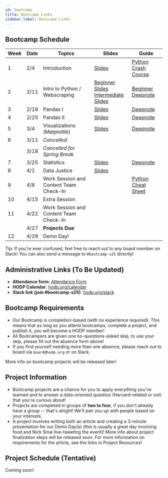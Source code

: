 ```yaml
---
id: bootcamp
title: Bootcamp Links
sidebar_label: Bootcamp Links
---
```


## Bootcamp Schedule 

| Week        | Date    | Topics                        | Slides         | Guide                                                      |
| ----------- | ------- | ----------------------------- | -------------- | ---------------------------------------------------------- |
| 1           | 2/4    | Introduction                  | [Slides](https://docs.google.com/presentation/d/1Ztt8ajmKT_cwHvWOKmGR4p9Ekkg1KhbB5JB6438rBsA/edit?usp=sharing) | [Python Crash Course](https://www.youtube.com/watch?v=fWjsdhR3z3c)    |
| 2           | 2/11    | Intro to Python / Webscraping                       | [Beginner Slides](https://docs.google.com/presentation/d/13U3J4OTA3ehmtB_KftqXgCey5VlFdarTEhPlH3P_uGM/edit?usp=sharing) <br/> [Intermediate Slides](https://docs.google.com/presentation/d/1roB_ejGmRCzp0XrOq4hCxlWQCXrtVfJ-IsOXOq3JAtI/edit?usp=sharing) | [Beginner Deepnote](https://deepnote.com/workspace/Harvard-Open-Data-Project-750167f0-7fe9-4720-b70f-903312daee43/project/Python-Bootcamp-339bd0cf-d857-4e0f-9a8a-5c0834a44ad4/notebook/48e964df107640af9066591ee998018b) |
| 3           |  2/18    | Pandas I                 | [Slides](https://docs.google.com/presentation/d/11EWn9qLnFrA1bM6EGufWBdWHzHMCrxZAFroRLOo7fTU/edit?usp=sharing) | [Deepnote](https://deepnote.com/workspace/Harvard-Open-Data-Project-750167f0-7fe9-4720-b70f-903312daee43/project/Numpy-and-Pandas-Bootcamp-7784430b-15a6-450a-bbbd-c77aa7bbf7e7/notebook/Pandas-Fall-2024-Spring-2025-4fffc450ccf2453f92bc86de5a1a4904) |
| 4           | 2/25     | Pandas II             | [Slides](https://docs.google.com/presentation/d/17IdeQrZbW3inyllGLZM5xrrZ9hpQv3llh2F-CIF3NJA/edit?usp=sharing) | [Deepnote](https://deepnote.com/workspace/Harvard-Open-Data-Project-750167f0-7fe9-4720-b70f-903312daee43/project/Numpy-and-Pandas-Bootcamp-7784430b-15a6-450a-bbbd-c77aa7bbf7e7/notebook/Data-Cleaning-Fall-2024-Spring-2025-715b2387856d48cdaa6cba4fdfa66b29)  |
| 5           | 3/4   | Visualizations (Matplotlib)                | [Slides](https://docs.google.com/presentation/d/1SXjztkYSrp77W9cdYIJrxFB16EXlVrQ_QbrtHT6ALys/edit?usp=sharing) | [Deepnote](https://deepnote.com/workspace/harvardopendata-750167f0-7fe9-4720-b70f-903312daee43/project/Graphs-in-Python-Bootcamp-cd78f215-7e16-4215-bdd0-1e42afda656f/notebook/Graphs-in-Bootcamp-Matplotlib-Spring-2025-1a2bae38d0be4eaca9ffab35ecd5ca19) |
| 6           | 3/11   | *Cancelled*                   |  | |
| | 3/18 | *Cancelled for Spring Break* | | |
| 7           | 3/25   | Statistics                     | [Slides](https://docs.google.com/presentation/d/1m4P5-ghnnF5oaS5LUS52kh2X0mnjhmtHpHe3Ja8A2T8/edit?usp=sharing) | [Deepnote](https://deepnote.com/workspace/harvardopendata-750167f0-7fe9-4720-b70f-903312daee43/project/Stats-Bootcamp-4aa492f9-b571-4320-8527-7ac4df6ad85a/notebook/Statistics-eb45c2762d894ba6a7fdebf33000edd0) |
| 8           | 4/1   | Data Justice | [Slides](https://docs.google.com/presentation/d/1dpfh50x0XaT_Uth4Vg9uuF42pUkn3cqxrN7YZY47l8I/edit?usp=sharing) | |
| 9           | 4/8  | Work Session and Content Team Check-In| | [Python Cheat Sheet](https://pandas.pydata.org/Pandas_Cheat_Sheet.pdf) |
| 10          | 4/15   | Extra Session |  |  |
| 11 | 4/22 | Work Session and Content Team Check-In | | |
| | 4/27 | **Projects Due**
| 12          | 4/29   | Demo Day! |  |  |


<!---

| Week        | Date    | Topics                        | Slides         | Guide                                                      |
| ----------- | ------- | ----------------------------- | -------------- | ---------------------------------------------------------- |
| 1           | 9/10    | Introduction                  | [Slides](https://docs.google.com/presentation/d/1QCBNcpFMw8fOPiig5nMMtmMrxDvtdlRAJPzWKdHNen8/edit#slide=id.gcb11d380f7_0_171) |     |
| 2           | 9/17    | Python                        | [Beginner Slides](https://docs.google.com/presentation/d/1OdlwM1Pdj5YSVtujT2YmzxWrfVtIXy--msufARLEbLg/edit?usp=sharing) <br/> [Intermediate (Intro to DS) Slides](https://docs.google.com/presentation/d/1DZk2VpfRo9g-LywFDrGV9dDodSB6-xI6XF5tO-U5yp4/edit#slide=id.p) | [Beginner Deepnote](https://deepnote.com/workspace/harvardopendata-750167f0-7fe9-4720-b70f-903312daee43/project/Python-Bootcamp-339bd0cf-d857-4e0f-9a8a-5c0834a44ad4/notebook/Python%20Bootcamp%20Beginners-48e964df107640af9066591ee998018b) |
| 3           |  9/24    | Pandas                  | [Slides](https://docs.google.com/presentation/d/1x0MnJBXLdFQeVsK4drDiksZaMDAyoJaeoordyOVAbc0/edit?usp=sharing) | [Deepnote](https://deepnote.com/workspace/harvardopendata-750167f0-7fe9-4720-b70f-903312daee43/project/Numpy-and-Pandas-Bootcamp-7784430b-15a6-450a-bbbd-c77aa7bbf7e7/notebook/Pandas%20(Fall%202024)-4fffc450ccf2453f92bc86de5a1a4904) |
| 4           | 10/1     | Data Cleaning             | [Slides](https://docs.google.com/presentation/d/1Dq3KGjL2MCFZ4S6Ebg607BiZZByWCLRMaFlw_AyxHEc/edit?usp=sharing) | [Deepnote](https://deepnote.com/workspace/harvardopendata-750167f0-7fe9-4720-b70f-903312daee43/project/Numpy-and-Pandas-Bootcamp-7784430b-15a6-450a-bbbd-c77aa7bbf7e7/notebook/Data%20Cleaning%20(Fall%202024)-715b2387856d48cdaa6cba4fdfa66b29) |
| 5           | 10/8   | Visualizations                | [Slides](https://docs.google.com/presentation/d/1usZV9MhHITzz966zr2EFYGtT0YCRBKG4BUi5mNqIJ1Q/edit?usp=sharing) | [Deepnote](https://deepnote.com/workspace/harvardopendata-750167f0-7fe9-4720-b70f-903312daee43/project/Graphs-in-Python-Bootcamp-cd78f215-7e16-4215-bdd0-1e42afda656f/notebook/Graphs-in-Bootcamp-35dbc7c80599417ebcafafe5e16098c4) <br/> [Project Topics](https://hodp.org/project-topics) <br/> [Project Proposal](https://tinyurl.com/project-proposal-f24) |
| 6           | 10/15   | Statistics                    | [Slides](https://docs.google.com/presentation/d/1G54NI1yiO8q8wEc94U4JXLtrbtqSJNToAR-g40VTRes/edit?usp=sharing)  |[Deepnote](https://deepnote.com/workspace/harvardopendata-750167f0-7fe9-4720-b70f-903312daee43/project/Stats-Bootcamp-4aa492f9-b571-4320-8527-7ac4df6ad85a/notebook/Statistics-Latest-eb45c2762d894ba6a7fdebf33000edd0) |
| 7           | 10/22   | Data Justice                      | [Slides](https://docs.google.com/presentation/d/1Hu5OJP1ZPI1tx0GbmJtF6o_JRJE7jDD3jFrkX6C78gc/edit?usp=sharing) |  |
| 8           | 10/29   | Work Session #1: Datathon Intro | [Slides](https://docs.google.com/presentation/d/1seUN-mu6ltiN7BR6rQciYJ7eaYowdfGI7xEKpLZsQG4/edit?usp=sharing) | [Pandas Cheat Sheet](https://pandas.pydata.org/Pandas_Cheat_Sheet.pdf) |
| | 11/2 | Datathon! | | |
| | 11/5 | Cancelled for Election Day | | |
| 9           | 11/12  | Work Session #2: Data Analysis | [Slides](https://docs.google.com/presentation/d/1YW8KFo9PXZRfkOIXnT25BPEIViTw3GBgfRLnlQINlD0/edit?usp=sharing) |  |
| 10          | 11/19   | Work Session #3: Article Writing | [Slides](https://docs.google.com/presentation/d/1-EYEBH4A405J4i-yRs_xNYkYLeoHrXrMQPjdcvAFqwg/edit?usp=sharing) |  |
| | 11/26 | Cancelled for Thanksgiving | | |
| | 12/1 | **Projects Due**
| 11          | 12/3    | Demo Day! |  |  |

--->

<!---

| Week        | Date    | Topics                        | Slides         | Guide                                                      |
| ----------- | ------- | ----------------------------- | -------------- | ---------------------------------------------------------- |
| 1           | 9/9     | Introduction                  | [Bootcamp 1](https://docs.google.com/presentation/d/14qDlkedzyzqxdMjJonw1h4IYTBLagGoyPV93S2Ak-nY/edit?usp=sharing) |  [Installation](https://docs.hodp.org/docs/installation)   |
| 2           | 9/16    | Best Practices & Journalism   | [Bootcamp 2](https://docs.google.com/presentation/d/1eBF_dYUgltFFbkinKw8hEoVLJlxbqIsC-32UUyoOO80/edit?usp=sharing) | [Best Practices](https://docs.hodp.org/docs/good-practices), [Article Guide](https://docs.hodp.org/docs/article-guide) |
| 3           | 9/23    | Python                        | [Beginner](https://docs.google.com/presentation/d/14L22QOzyqRQsE9fjvBqtW9RLpEQoc2OyBpvNEJBrKwc/edit?usp=sharing), [Intermediate](https://docs.google.com/presentation/d/1PzBsynLuAk-poI_Rj25_U1Jo_9SDaCTBiJ85JD__FQE/edit?usp=sharing) | [Python](https://docs.hodp.org/docs/python), [Python Intermediate](https://docs.hodp.org/docs/python-intermediate) |
| 4           | 9/30    | Numpy/Pandas                  | [Beginner](https://docs.google.com/presentation/d/1RbPVVDEt6r0Io51NioNoOSfg0BWZ85c0wkJ4BwDVPkU/edit?usp=sharing), [Intermediate](https://docs.google.com/presentation/d/1BzDISDGKyw301qS6Kp23b9OD6_qFg9yEkGYixu6kC3k/edit?usp=sharing) | [Numpy + Pandas](https://docs.hodp.org/docs/numpy-pandas) |
| 5           | 10/7    | Graphs in Python              | [Slides](https://docs.google.com/presentation/d/1HlX2mPLxN2j2SsQgUIw-25g4AxqpQEHQPo8jI-nj8Ek/edit?usp=sharing) | [Plotly](https://docs.hodp.org/docs/plotly/) |
| 6           | 10/14   | R (Tidyverse)                    | [Slides](https://docs.google.com/presentation/d/1B-Yn5m_q_BkW7xjTQNmrz9SY1WBQmmnGnZkAF6lKCLw/edit?usp=sharing) | [R Notebook](https://tinyurl.com/hodp-r2021) |
| 7           | 10/21   | R (ggplot)                         | [Slides](https://docs.google.com/presentation/d/1U1EMLhfSJa2NGkCycU7sZkE7DGXgv7iPubpp0RLAcoo/edit?usp=sharing) | [R Notebook](https://tinyurl.com/hodp-ggplot-f21) |
| 8           | 10/28   | Stats                      | [Slides](https://docs.google.com/presentation/d/1Dcck9fft4HB6oK5vCb-eyRd2yjWF8_xC9CYUOr1uuyM/edit?usp=sharing) | [Deepnote](https://hodp.org/bootcamp-stats) |
| 9           | 11/4    | Scraping                  | [Slides](https://docs.google.com/presentation/d/1dxPM4bsMUQALEwnGhplrcLy2IbMF90VrjOv0QNlSwzw/edit?usp=sharing) | [Deepnote](https://tinyurl.com/bootcamp-f21-scraping) |
| 10          | 11/11   | Data Justice                | N/A            | N/A |

--->

Tip: If you're ever confused, feel free to reach out to any board member on Slack! You can also send a message to `#bootcamp-s25` directly!

## Administrative Links (To Be Updated)
- **Attendance form**: [Attendance Form](https://docs.google.com/forms/d/e/1FAIpQLSdG8fL61ZbrvU0D195k6BR7BaHFCdIw5wu26bmkMLPsKnB90A/viewform?usp=preview)
- **HODP Calendar**: [hodp.org/calendar](http://hodp.org/calendar)
- **Slack link (join #bootcamp-s25)**: [hodp.org/slack](http://hodp.org/joinslack)

## Bootcamp Requirements
- Our Bootcamp is completion-based (with no experience required). This means that as long as you attend bootcamps, complete a project, and publish it, you will become a HODP member!
- All Bootcampers are given one no-questions-asked skip, to use your skip, please fill out the absence form above!
- If you find yourself needing more than one absence, please reach out to board via `board@hodp.org` or on Slack.

More info on bootcamp projects will be released later!


## Project Information
- Bootcamp projects are a chance for you to apply everything you've learned and to answer a data-oriented question (Harvard-related or not) that you're curious about!
- Projects are completed in groups of **two to four**, if you don't already have a group -- that's alright! We'll pair you up with people based on your interests.
- A project involves writing both an article and creating a 3-minute presentation for our Demo Day(s) (this is usually a great day involving food and Nick Sinai live-tweeting the event)! More info about project finalization steps will be released soon.
For more information on requirements for the article, see the links in Project Resources!

## Project Schedule (Tentative)
Coming soon!

<!---
| Date        | Topic |
| ----------- | -------|
|          | Projects introduced.|
|      | Form project groups in bootcamp social! |
|       | Submit project group @ hodp.org/project-proposals |
|       | Project groups released! |
| 10/22     | Last content bootcamp! |
| 10/29       | Work sessions begin. |
| 12/1        | Projects due!  |
| 12/3        | Demo Day  |
--->

<!---

## Project Resources
- [Project Turn-in Checklist](https://docs.google.com/document/d/1cSd5UGQHeCy1KEvp4HE_HcadZcxAk-aUAtof1vZbK4M/edit?usp=sharing): lists everything you need to remember/turn in
- [HODP Article Template](https://docs.google.com/document/d/1oeDl3xG61z7aHbzZnq64nnDlHMyJiB1SgCrkaTpw4bs/edit?usp=sharing): we recommend using this template for your article to make sure it's formatted correctly
- [Guide to Writing HODP Articles](https://docs.hodp.org/docs/article-guide): writing advice, content from the Data Journalism bootcamp
- [Style Guide (formatting, tone, etc.)](https://docs.hodp.org/docs/style-guide)
- Graph templates and style guides for [R](https://github.com/HarvardOpenData/HODP-StyleGuide), [Python](https://deepnote.com/project/b78569dd-8fe2-4351-b551-2db935360f0c#%2Fnotebook.ipynb): your graphs must adhere to these styles
- Instructions on how to submit [Plotly interactive visualizations](https://docs.google.com/document/d/1vwdV0nyhwZdc8H8wLF4CEfnEDZrX3cfDaFgdDK5iKx0/edit?usp=sharing)
--->
